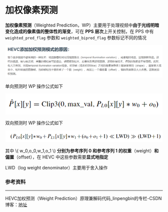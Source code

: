# 加权像素预测

**加权像素预测**（Weighted Prediction，WP）主要用于处理视频中**由于光线明暗变化造成的像素值的整体性的渐变**，可在 **PPS 层次**上开关控制，在 PPS 中有 `weighted_pred_flag` 参数和 `weighted_bipred_flag` 参数标记不同的情况

![%E5%8A%A0%E6%9D%83%E5%83%8F%E7%B4%A0%E9%A2%84%E6%B5%8B%2007e16480b66b401494651f7c9564e66a/Untitled.png](markdown_images/Untitled-1604937103729.png)

单向预测时 WP 操作公式如下

![%E5%8A%A0%E6%9D%83%E5%83%8F%E7%B4%A0%E9%A2%84%E6%B5%8B%2007e16480b66b401494651f7c9564e66a/Untitled%201.png](markdown_images/Untitled%201-1604937103729.png)

双向预测时 WP 操作公式如下

![%E5%8A%A0%E6%9D%83%E5%83%8F%E7%B4%A0%E9%A2%84%E6%B5%8B%2007e16480b66b401494651f7c9564e66a/Untitled%202.png](markdown_images/Untitled%202-1604937103729.png)

其中 \\( w_0,o_0,w_1,o_1 \\) **分别为参考序列 0 和参考序列 1 的权重**（weight）**和偏置**（offset），在 HEVC 中这些参数需要**显式地指定**

LWD（log weight denominator）主要用于舍入操作

### 参考资料

---

HEVC加权预测（Weight Prediction）原理兼解码代码_linpengbin的专栏-CSDN博客：[地址](https://blog.csdn.net/linpengbin/article/details/49497287)
